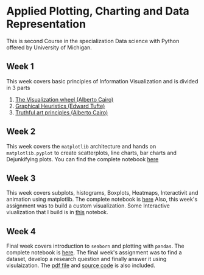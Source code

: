 # Applied Plotting, Charting and Data Representation
This is second Course in the specialization Data science with Python offered by University of Michigan.

## Week 1
This week covers basic principles of Information Visualization and is divided in 3 parts
1. [The Visualization wheel (Alberto Cairo)](https://github.com/sumitkant/UoM_C2_Applied_Plotting_Charting_DataRep/wiki/Week-1.1-Visualization-Wheel)
2. [Graphical Heuristics (Edward Tufte)](https://github.com/sumitkant/UoM_C2_Applied_Plotting_Charting_DataRep/wiki/Week-1.2-Graphical-Heuristics)
3. [Truthful art principles (Alberto Cairo)](https://github.com/sumitkant/UoM_C2_Applied_Plotting_Charting_DataRep/wiki/Week-1.3:-Qualities-of-Good-Visualization)

## Week 2
This week covers the `matplotlib` architecture and hands on `matplotlib.pyplot` to create scatterplots, line charts, bar charts and Dejunkifying plots. You can find the complete notebook [here](https://github.com/sumitkant/UoM_C2_Applied_Plotting_Charting_DataRep/blob/master/Week%202/Week2.ipynb)


## Week 3
This week covers subplots, histograms, Boxplots, Heatmaps, Interactivit and animation using matplotlib. The complete notebook is [here](https://github.com/sumitkant/Coursera-UoM_Applied_Plotting_Charting_and_DataRepresentation/blob/master/Week%203/Week3.ipynb)
Also, this week's assignment was to build a custom visualization. Some Interactive viualization that I build is in [this](https://github.com/sumitkant/Coursera-UoM_Applied_Plotting_Charting_and_DataRepresentation/blob/master/Week%203/Assignment%203.ipynb) notebok.

## Week 4
Final week covers introduction to `seaborn` and plotting with `pandas`. The complete notebook is [here](https://github.com/sumitkant/Coursera-UoM_Applied_Plotting_Charting_and_DataRepresentation/blob/master/Week%204/Week4.ipynb). The final week's assignment was to find a dataset, develop a research question and finally answer it using visulaization. The [pdf file](https://github.com/sumitkant/Coursera-UoM_Applied_Plotting_Charting_and_DataRepresentation/blob/master/Week%204/Assignment%204.pdf) and [source code](https://github.com/sumitkant/Coursera-UoM_Applied_Plotting_Charting_and_DataRepresentation/blob/master/Week%204/Assignment4.ipynb) is also included.
